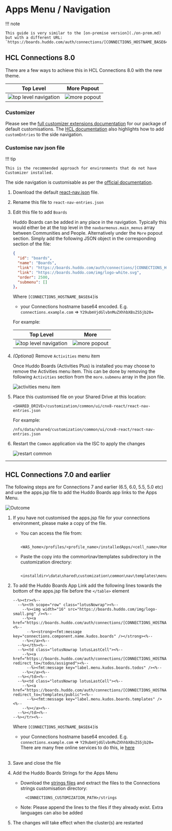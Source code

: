 # Apps Menu / Navigation

!!! note

    This guide is very similar to the [on-premise version](./on-prem.md) but with a different URL:
    `https://boards.huddo.com/auth/connections/[CONNECTIONS_HOSTNAME_BASE64]`

## HCL Connections 8.0

There are a few ways to achieve this in HCL Connections 8.0 with the new theme.

| Top Level                               | More Popout                     |
| --------------------------------------- | ------------------------------- |
| ![top level navigation](./cnx8-top.png) | ![more popout](./cnx8-more.png) |

### Customizer

Please see the [full customizer extensions documentation](../customizer/integrations.md) for our package of default customisations. The [HCL documentation](https://opensource.hcltechsw.com/connections-doc/v8/admin/customize/customizing-side-navigation.html) also highlights how to add `customEntries` to the side navigation.

### Customise nav json file

!!! tip

    This is the recommended approach for environments that do not have Customizer installed.

The side navigation is customisable as per the [official documentation](https://github.com/HCL-TECH-SOFTWARE/connections-ui-docs/blob/master/main-areas/side-navigation/README.md).

1.  Download the default [react-nav.json](https://github.com/HCL-TECH-SOFTWARE/connections-ui-docs/blob/master/main-areas/side-navigation/resources/react-nav.json) file.

1.  Rename this file to `react-nav-entries.json`

1.  Edit this file to add `Boards`

    Huddo Boards can be added in any place in the navigation. Typically this would either be at the top level in the `navbarmenus.main_menus` array between Communities and People. Alternatively under the `More` popout section. Simply add the following JSON object in the corresponding section of the file:

    ```json
    {
      "id": "boards",
      "name": "Boards",
      "link": "https://boards.huddo.com/auth/connections/[CONNECTIONS_HOSTNAME_BASE64]",
      "link": "https://boards.huddo.com/img/logo-white.svg",
      "order": 2500,
      "submenu": []
    },
    ```

    Where `[CONNECTIONS_HOSTNAME_BASE64]`is

    -   your Connections hostname base64 encoded. E.g.</br>
        `connections.example.com` => `Y29ubmVjdGlvbnMuZXhhbXBsZS5jb20=`</br>

    For example:

    | Top Level                                | More                             |
    | ---------------------------------------- | -------------------------------- |
    | ![top level navigation](./react-top.png) | ![more popout](./react-more.png) |

1.  _(Optional)_ Remove `Activities` menu item

    Once Huddo Boards (Activities Plus) is installed you may choose to remove the Activities menu item. This can be done by removing the following `Activities` section from the `more.submenu` array in the json file.

    ![activities menu item](./activities.png)

1.  Place this customised file on your Shared Drive at this location:

        <SHARED_DRIVE>/customization/common/ui/cnx8-react/react-nav-entries.json

    For example:

        /nfs/data/shared/customization/common/ui/cnx8-react/react-nav-entries.json

1.  Restart the `Common` application via the ISC to apply the changes

    ![restart common](./restart-common.png)

---

## HCL Connections 7.0 and earlier

The following steps are for Connections 7 and earlier (6.5, 6.0, 5.5, 5.0 etc) and use the apps.jsp file to add the Huddo Boards app links to the Apps Menu.

![Outcome](./cnx7-jsp.png)

1.  If you have not customised the apps.jsp file for your connections environment, please make a copy of the file.

    -   You can access the file from:

              <WAS_home>/profiles/<profile_name>/installedApps/<cell_name>/Homepage.ear/homepage.war/nav/templates/menu

    -   Paste the copy into the common\nav\templates subdirectory in the customization directory:

              <installdir>\data\shared\customization\common\nav\templates\menu\apps.jsp

1.  To add the Huddo Boards App Link add the following lines towards the bottom of the apps.jsp file before the `</table>` element

        --%><tr><%--
          --%><th scope="row" class="lotusNowrap"><%--
            --%><img width="16" src="https://boards.huddo.com/img/logo-small.png" /><%--
            --%><a href="https://boards.huddo.com/auth/connections/[CONNECTIONS_HOSTNAME_BASE64]"><%--
              --%><strong><fmt:message key="connections.component.name.kudos.boards" /></strong><%--
            --%></a><%--
          --%></th><%--
          --%><td class="lotusNowrap lotusLastCell"><%--
            --%><a href="https://boards.huddo.com/auth/connections/[CONNECTIONS_HOSTNAME_BASE64]?redirect_to=/todos/assigned"><%--
              --%><fmt:message key="label.menu.kudos.boards.todos" /><%--
            --%></a><%--
          --%></td><%--
          --%><td class="lotusNowrap lotusLastCell"><%--
            --%><a href="https://boards.huddo.com/auth/connections/[CONNECTIONS_HOSTNAME_BASE64]?redirect_to=/templates/public"><%--
              --%><fmt:message key="label.menu.kudos.boards.templates" /><%--
            --%></a><%--
          --%></td><%--
        --%></tr><%--

    Where `[CONNECTIONS_HOSTNAME_BASE64]`is

    -   your Connections hostname base64 encoded. E.g.</br>
        `connections.example.com` => `Y29ubmVjdGlvbnMuZXhhbXBsZS5jb20=`</br>
        There are many free online services to do this, ie [here](https://www.base64encode.net/)</br></br>

1.  Save and close the file

1.  Add the Huddo Boards Strings for the Apps Menu

    -   Download the [strings files](./strings.zip) and extract the files to the Connections strings customisation directory:

              <CONNECTIONS_CUSTOMIZATION_PATH>/strings

    -   Note: Please append the lines to the files if they already exist. Extra languages can also be added

1.  The changes will take effect when the cluster(s) are restarted
